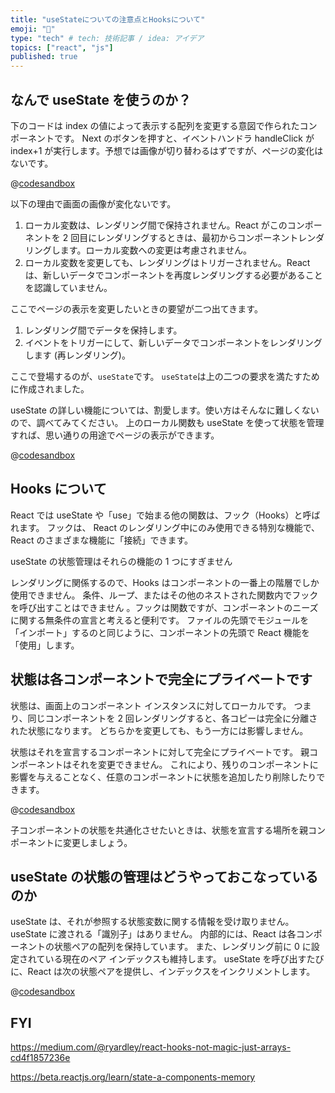 ```yaml
---
title: "useStateについての注意点とHooksについて"
emoji: "🐥"
type: "tech" # tech: 技術記事 / idea: アイデア
topics: ["react", "js"]
published: true
---
```


## なんで useState を使うのか？

下のコードは index の値によって表示する配列を変更する意図で作られたコンポーネントです。
Next のボタンを押すと、イベントハンドラ handleClick が index+1 が実行します。予想では画像が切り替わるはずですが、ページの変化はないです。

@[codesandbox](https://codesandbox.io/embed/jovial-rhodes-vqbvw5?fontsize=14&hidenavigation=1)

以下の理由で画面の画像が変化ないです。

1. ローカル変数は、レンダリング間で保持されません。React がこのコンポーネントを 2 回目にレンダリングするときは、最初からコンポーネントレンダリングします。ローカル変数への変更は考慮されません。
2. ローカル変数を変更しても、レンダリングはトリガーされません。React は、新しいデータでコンポーネントを再度レンダリングする必要があることを認識していません。

ここでページの表示を変更したいときの要望が二つ出てきます。

1. レンダリング間でデータを保持します。
2. イベントをトリガーにして、新しいデータでコンポーネントをレンダリングします (再レンダリング)。

ここで登場するのが、`useState`です。
`useState`は上の二つの要求を満たすために作成されました。

useState の詳しい機能については、割愛します。使い方はそんなに難しくないので、調べてみてください。
上のローカル関数も useState を使って状態を管理すれば、思い通りの用途でページの表示ができます。

@[codesandbox](https://codesandbox.io/embed/busy-flower-wl7u7s?fontsize=14&hidenavigation=1&theme=dark)

## Hooks について

React では useState や「use」で始まる他の関数は、フック（Hooks）と呼ばれます。
フックは、 React のレンダリング中にのみ使用できる特別な機能で、React のさまざまな機能に「接続」できます。

useState の状態管理はそれらの機能の 1 つにすぎません

レンダリングに関係するので、Hooks はコンポーネントの一番上の階層でしか使用できません。
条件、ループ、またはその他のネストされた関数内でフックを呼び出すことはできません
。フックは関数ですが、コンポーネントのニーズに関する無条件の宣言と考えると便利です。
ファイルの先頭でモジュールを「インポート」するのと同じように、コンポーネントの先頭で React 機能を「使用」します。

## 状態は各コンポーネントで完全にプライベートです

状態は、画面上のコンポーネント インスタンスに対してローカルです。
つまり、同じコンポーネントを 2 回レンダリングすると、各コピーは完全に分離された状態になります。
どちらかを変更しても、もう一方には影響しません。

状態はそれを宣言するコンポーネントに対して完全にプライベートです。
親コンポーネントはそれを変更できません。
これにより、残りのコンポーネントに影響を与えることなく、任意のコンポーネントに状態を追加したり削除したりできます。

@[codesandbox](https://codesandbox.io/embed/busy-haibt-6jdwpx?fontsize=14&hidenavigation=1)

子コンポーネントの状態を共通化させたいときは、状態を宣言する場所を親コンポーネントに変更しましょう。

## useState の状態の管理はどうやっておこなっているのか

useState は、それが参照する状態変数に関する情報を受け取りません。
useState に渡される「識別子」はありません。
内部的には、React は各コンポーネントの状態ペアの配列を保持しています。
また、レンダリング前に 0 に設定されている現在のペア インデックスも維持します。
useState を呼び出すたびに、React は次の状態ペアを提供し、インデックスをインクリメントします。

@[codesandbox](https://codesandbox.io/embed/festive-yonath-63td7j?fontsize=14&hidenavigation=1)

## FYI

https://medium.com/@ryardley/react-hooks-not-magic-just-arrays-cd4f1857236e

https://beta.reactjs.org/learn/state-a-components-memory
